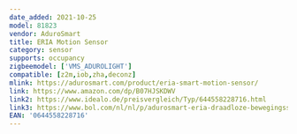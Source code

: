 ```yaml
---
date_added: 2021-10-25
model: 81823
vendor: AduroSmart
title: ERIA Motion Sensor
category: sensor
supports: occupancy
zigbeemodel: ['VMS_ADUROLIGHT']
compatible: [z2m,iob,zha,deconz]
mlink: https://adurosmart.com/product/eria-smart-motion-sensor/
link: https://www.amazon.com/dp/B07HJSKDWV
link2: https://www.idealo.de/preisvergleich/Typ/644558228716.html
link3: https://www.bol.com/nl/nl/p/adurosmart-eria-draadloze-bewegingssensor-bediening-via-app-zigbee/9200000109108408/
EAN: '0644558228716'
---
```

